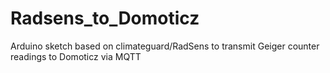 # Radsens_to_Domoticz
Arduino sketch based on climateguard/RadSens to transmit Geiger counter readings to Domoticz via MQTT
